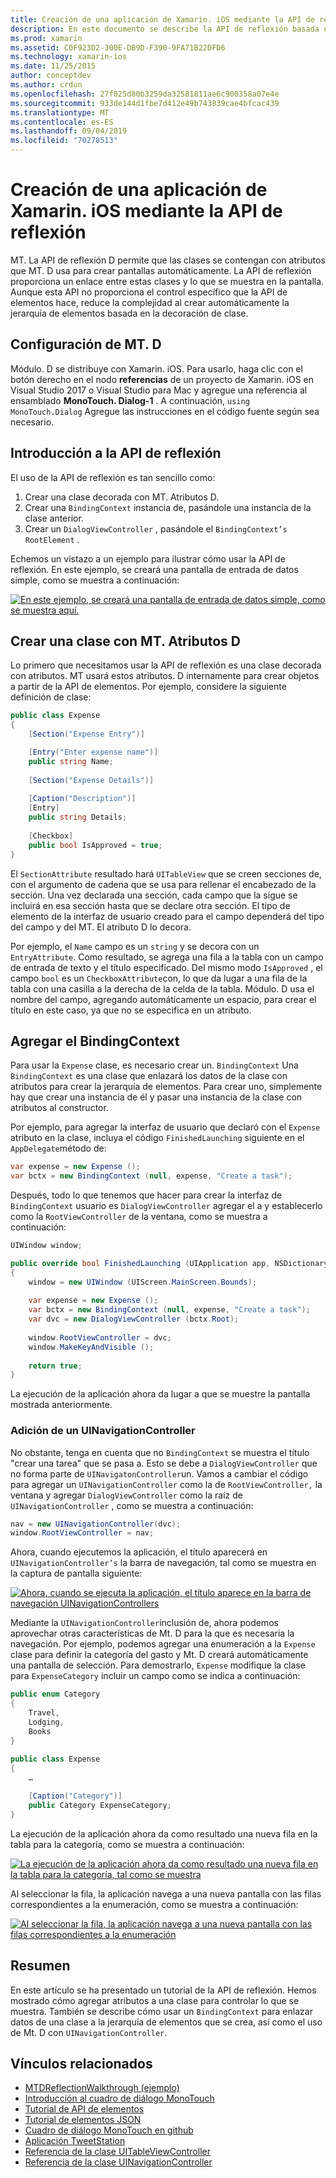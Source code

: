 ```yaml
---
title: Creación de una aplicación de Xamarin. iOS mediante la API de reflexión
description: En este documento se describe la API de reflexión basada en atributos MonoTouch. Dialog, que crea la interfaz de usuario basada en clases representadas con atributos.
ms.prod: xamarin
ms.assetid: C0F923D2-300E-DB9D-F390-9FA71B22DFD6
ms.technology: xamarin-ios
ms.date: 11/25/2015
author: conceptdev
ms.author: crdun
ms.openlocfilehash: 27f025d80b3259da32581811ae6c900358a07e4e
ms.sourcegitcommit: 933de144d1fbe7d412e49b743839cae4bfcac439
ms.translationtype: MT
ms.contentlocale: es-ES
ms.lasthandoff: 09/04/2019
ms.locfileid: "70278513"
---
```

# <a name="creating-a-xamarinios-application-using-the-reflection-api"></a>Creación de una aplicación de Xamarin. iOS mediante la API de reflexión

MT. La API de reflexión D permite que las clases se contengan con atributos que MT. D usa para crear pantallas automáticamente. La API de reflexión proporciona un enlace entre estas clases y lo que se muestra en la pantalla. Aunque esta API no proporciona el control específico que la API de elementos hace, reduce la complejidad al crear automáticamente la jerarquía de elementos basada en la decoración de clase.

## <a name="setting-up-mtd"></a>Configuración de MT. D

Módulo. D se distribuye con Xamarin. iOS. Para usarlo, haga clic con el botón derecho en el nodo **referencias** de un proyecto de Xamarin. iOS en Visual Studio 2017 o Visual Studio para Mac y agregue una referencia al ensamblado **MonoTouch. Dialog-1** . A continuación, `using MonoTouch.Dialog` Agregue las instrucciones en el código fuente según sea necesario.

## <a name="getting-started-with-the-reflection-api"></a>Introducción a la API de reflexión

El uso de la API de reflexión es tan sencillo como:

1. Crear una clase decorada con MT. Atributos D.
1. Crear una `BindingContext` instancia de, pasándole una instancia de la clase anterior. 
1. Crear un `DialogViewController` , pasándole el `BindingContext’s` `RootElement` . 


Echemos un vistazo a un ejemplo para ilustrar cómo usar la API de reflexión. En este ejemplo, se creará una pantalla de entrada de datos simple, como se muestra a continuación:

 [![](reflection-api-walkthrough-images/01-expense-entry.png "En este ejemplo, se creará una pantalla de entrada de datos simple, como se muestra aquí.")](reflection-api-walkthrough-images/01-expense-entry.png#lightbox)

## <a name="creating-a-class-with-mtd-attributes"></a>Crear una clase con MT. Atributos D

Lo primero que necesitamos usar la API de reflexión es una clase decorada con atributos. MT usará estos atributos. D internamente para crear objetos a partir de la API de elementos. Por ejemplo, considere la siguiente definición de clase:

```csharp
public class Expense
{
    [Section("Expense Entry")]

    [Entry("Enter expense name")]
    public string Name;
        
    [Section("Expense Details")]
  
    [Caption("Description")]
    [Entry]
    public string Details;
        
    [Checkbox]
    public bool IsApproved = true;
}
```

El `SectionAttribute` resultado hará `UITableView` que se creen secciones de, con el argumento de cadena que se usa para rellenar el encabezado de la sección. Una vez declarada una sección, cada campo que la sigue se incluirá en esa sección hasta que se declare otra sección.
El tipo de elemento de la interfaz de usuario creado para el campo dependerá del tipo del campo y del MT. El atributo D lo decora.

Por ejemplo, el `Name` campo es un `string` y se decora con un `EntryAttribute`. Como resultado, se agrega una fila a la tabla con un campo de entrada de texto y el título especificado. Del mismo modo `IsApproved` , el campo `bool` es un `CheckboxAttribute`con, lo que da lugar a una fila de la tabla con una casilla a la derecha de la celda de la tabla. Módulo. D usa el nombre del campo, agregando automáticamente un espacio, para crear el título en este caso, ya que no se especifica en un atributo.

## <a name="adding-the-bindingcontext"></a>Agregar el BindingContext

Para usar la `Expense` clase, es necesario crear un. `BindingContext` Una `BindingContext` es una clase que enlazará los datos de la clase con atributos para crear la jerarquía de elementos. Para crear uno, simplemente hay que crear una instancia de él y pasar una instancia de la clase con atributos al constructor.

Por ejemplo, para agregar la interfaz de usuario que declaró con el `Expense` atributo en la clase, incluya el código `FinishedLaunching` siguiente en el `AppDelegate`método de:

```csharp
var expense = new Expense ();
var bctx = new BindingContext (null, expense, "Create a task");
```

Después, todo lo que tenemos que hacer para crear la interfaz de `BindingContext` usuario es `DialogViewController` agregar el a y establecerlo como la `RootViewController` de la ventana, como se muestra a continuación:

```csharp
UIWindow window;

public override bool FinishedLaunching (UIApplication app, NSDictionary options)
{   
    window = new UIWindow (UIScreen.MainScreen.Bounds);
            
    var expense = new Expense ();
    var bctx = new BindingContext (null, expense, "Create a task");
    var dvc = new DialogViewController (bctx.Root);
            
    window.RootViewController = dvc;
    window.MakeKeyAndVisible ();
            
    return true;
}
```

La ejecución de la aplicación ahora da lugar a que se muestre la pantalla mostrada anteriormente.

### <a name="adding-a-uinavigationcontroller"></a>Adición de un UINavigationController

No obstante, tenga en cuenta que no `BindingContext` se muestra el título "crear una tarea" que se pasa a. Esto se debe a `DialogViewController` que no forma parte de `UINavigatonController`un. Vamos a cambiar el código para agregar un `UINavigationController` como la de `RootViewController,` la ventana y agregar `DialogViewController` como la raíz de `UINavigationController` , como se muestra a continuación:

```csharp
nav = new UINavigationController(dvc);
window.RootViewController = nav;
```

Ahora, cuando ejecutemos la aplicación, el título aparecerá en `UINavigationController’s` la barra de navegación, tal como se muestra en la captura de pantalla siguiente:

 [![](reflection-api-walkthrough-images/02-create-task.png "Ahora, cuando se ejecuta la aplicación, el título aparece en la barra de navegación UINavigationControllers")](reflection-api-walkthrough-images/02-create-task.png#lightbox)

Mediante la `UINavigationController`inclusión de, ahora podemos aprovechar otras características de Mt. D para la que es necesaria la navegación. Por ejemplo, podemos agregar una enumeración a la `Expense` clase para definir la categoría del gasto y Mt. D creará automáticamente una pantalla de selección. Para demostrarlo, `Expense` modifique la clase para `ExpenseCategory` incluir un campo como se indica a continuación:

```csharp
public enum Category
{
    Travel,
    Lodging,
    Books
}
        
public class Expense
{
    …

    [Caption("Category")]
    public Category ExpenseCategory;
}
```

La ejecución de la aplicación ahora da como resultado una nueva fila en la tabla para la categoría, como se muestra a continuación:

 [![](reflection-api-walkthrough-images/03-set-details.png "La ejecución de la aplicación ahora da como resultado una nueva fila en la tabla para la categoría, tal como se muestra")](reflection-api-walkthrough-images/03-set-details.png#lightbox)

Al seleccionar la fila, la aplicación navega a una nueva pantalla con las filas correspondientes a la enumeración, como se muestra a continuación:

 [![](reflection-api-walkthrough-images/04-set-category.png "Al seleccionar la fila, la aplicación navega a una nueva pantalla con las filas correspondientes a la enumeración")](reflection-api-walkthrough-images/04-set-category.png#lightbox)

 <a name="Summary" />


## <a name="summary"></a>Resumen

En este artículo se ha presentado un tutorial de la API de reflexión. Hemos mostrado cómo agregar atributos a una clase para controlar lo que se muestra. También se describe cómo usar un `BindingContext` para enlazar datos de una clase a la jerarquía de elementos que se crea, así como el uso de Mt. D con `UINavigationController`.


## <a name="related-links"></a>Vínculos relacionados

- [MTDReflectionWalkthrough (ejemplo)](https://docs.microsoft.com/samples/xamarin/ios-samples/mtdreflectionwalkthrough)
- [Introducción al cuadro de diálogo MonoTouch](~/ios/user-interface/monotouch.dialog/index.md)
- [Tutorial de API de elementos](~/ios/user-interface/monotouch.dialog/elements-api-walkthrough.md)
- [Tutorial de elementos JSON](~/ios/user-interface/monotouch.dialog/monotouch.dialog-json-markup.md)
- [Cuadro de diálogo MonoTouch en github](https://github.com/migueldeicaza/MonoTouch.Dialog)
- [Aplicación TweetStation](https://github.com/migueldeicaza/TweetStation)
- [Referencia de la clase UITableViewController](https://developer.apple.com/library/ios/#DOCUMENTATION/UIKit/Reference/UITableViewController_Class/Reference/Reference.html)
- [Referencia de la clase UINavigationController](https://developer.apple.com/library/ios/#documentation/UIKit/Reference/UINavigationController_Class/Reference/Reference.html)
